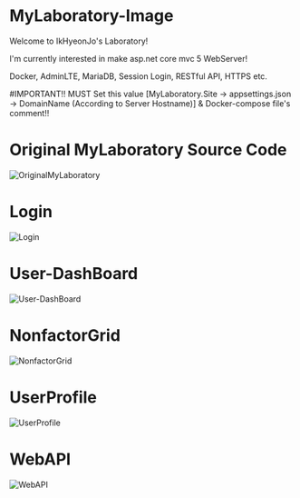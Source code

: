 # MyLaboratory-Image
Welcome to IkHyeonJo's Laboratory!

I'm currently interested in make asp.net core mvc 5 WebServer!

Docker, AdminLTE, MariaDB, Session Login, RESTful API, HTTPS etc.

#IMPORTANT!! MUST Set this value [MyLaboratory.Site -> appsettings.json -> DomainName (According to Server Hostname)] 
& Docker-compose file's comment!!

# Original MyLaboratory Source Code
![OriginalMyLaboratory](https://user-images.githubusercontent.com/20404991/132028860-d91b192e-d309-4306-b5cc-38ce8d3561c4.jpg)

# Login
![Login](https://user-images.githubusercontent.com/20404991/132020270-488a1ab7-448c-44d9-938a-40ce32d6d364.jpg)

# User-DashBoard
![User-DashBoard](https://user-images.githubusercontent.com/20404991/132020299-e5adb366-9041-44f9-ad56-f2bb606028d5.jpg)

# NonfactorGrid
![NonfactorGrid](https://user-images.githubusercontent.com/20404991/132020455-e66897ef-ece8-4e71-b323-6ebb72f6b110.jpg)

# UserProfile
![UserProfile](https://user-images.githubusercontent.com/20404991/132020484-4b633287-a1b1-48b0-8340-ae3ead83235a.jpg)

# WebAPI
![WebAPI](https://user-images.githubusercontent.com/20404991/132020514-13951172-3bcd-48a5-bfe0-a8328cdb766a.jpg)
